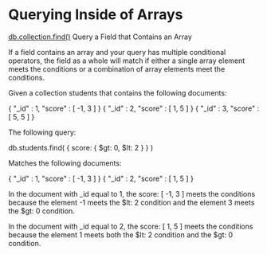 # Querying Inside of Arrays

[db.collection.find()](http://docs.mongodb.org/manual/reference/method/db.collection.find/#db.collection.find)
Query a Field that Contains an Array

If a field contains an array and your query has multiple conditional operators, the field as a whole will
match if either a single array element meets the conditions or a combination of array elements meet the conditions.

Given a collection students that contains the following documents:

{ "_id" : 1, "score" : [ -1, 3 ] }
{ "_id" : 2, "score" : [ 1, 5 ] }
{ "_id" : 3, "score" : [ 5, 5 ] }

The following query:

db.students.find( { score: { $gt: 0, $lt: 2 } } )

Matches the following documents:

{ "_id" : 1, "score" : [ -1, 3 ] }
{ "_id" : 2, "score" : [ 1, 5 ] }

In the document with _id equal to 1, the score: [ -1, 3 ] meets the conditions because the element -1 meets the $lt: 2
condition and the element 3 meets the $gt: 0 condition.

In the document with _id equal to 2, the score: [ 1, 5 ] meets the conditions because the element 1 meets both the
$lt: 2 condition and the $gt: 0 condition.



